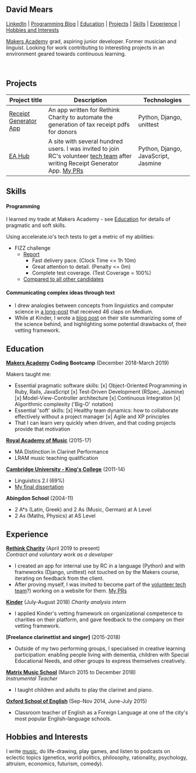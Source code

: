 ## David Mears
[LinkedIn](https://www.linkedin.com/in/david-mears-2605a7159/) | [Programming Blog](https://medium.com/@davidmears/) | [Education](#education) | [Projects](#projects) | [Skills](#skills) |  [Experience](#experience) | [Hobbies and Interests](#hobbies-and-interests)

[Makers Academy](https://makers.tech) grad, aspiring junior developer. Former musician and linguist. Looking for work contributing to interesting projects in an environment geared towards continuous learning.

<a href="https://sourcerer.io/david-mears"><img src="https://img.shields.io/badge/Ruby-233%20commits-orange.svg" alt=""></a>
<a href="https://sourcerer.io/david-mears"><img src="https://img.shields.io/badge/JavaScript-188%20commits-orange.svg" alt=""></a>
<a href="https://sourcerer.io/david-mears"><img src="https://img.shields.io/badge/HTML/CSS-416%20commits-orange.svg" alt=""></a>
<a href="https://sourcerer.io/david-mears"><img src="https://img.shields.io/badge/Python-114%20commits-orange.svg" alt=""></a>
<a href="https://sourcerer.io/david-mears"><img src="https://img.shields.io/badge/CoffeeScript-85%20commits-orange.svg" alt=""></a>

## Projects

| Project title    | Description          | Technologies        |
| ---                                                                     |---                 |---                                                        |
| [Receipt Generator App](https://github.com/rtcharity/receipt_generator_app)  | An app written for Rethink Charity to automate the generation of tax receipt pdfs for donors | Python, Django, unittest |
| [EA Hub](https://github.com/rtcharity/eahub.org) | A site with several hundred users. I was invited to join RC's volunteer [tech team](https://github.com/orgs/rtcharity/teams/tech) after writing Receipt Generator App. [My PRs](https://github.com/rtcharity/eahub.org/pulls?utf8=%E2%9C%93&q=is%3Apr+author%3Adavid-mears+) | Python, Django, JavaScript, Jasmine |

## Skills

#### Programming

I learned my trade at Makers Academy - see [Education](#education) for details of pragmatic and soft skills.

Using accelerate.io's tech tests to get a metric of my abilities:
- FIZZ challenge
    - [Report](https://report.accelerate.io/FIZ/mears0iouhka/index.html?candidate=dixe01&benchmark=Mears&rangeFrom=0&rangeTo=300)
        - Fast delivery pace. (Clock Time <= 1h 10m)
        - Great attention to detail. (Penalty <= 0m)
        - Complete test coverage. (Test Coverage = 100%)
    - [Compared to all other candidates](https://report.accelerate.io/FIZ/mears0iouhka/index.html?candidate=dixe01&benchmark=All%20candidates&rangeFrom=0&rangeTo=300)

#### Communicating complex ideas through text

- I drew analogies between concepts from linguistics and computer science in [a long-post](https://medium.com/@davidmears/) that received 46 claps on Medium.
- While at Kinder, I wrote a [blog post](https://kinder.world/blogs/company/increasing-effectiveness-with-high-quality-internal-research-19405) on their site summarizing some of the science behind, and highlighting some potential drawbacks of, their vetting framework.

## Education

**[Makers Academy](http://makersacademy.com/) Coding Bootcamp** (December 2018-March 2019)

Makers taught me:
- Essential pragmatic software skills:
    [x] Object-Oriented Programming in Ruby, Rails, JavaScript
    [x] Test-Driven Development (RSpec, Jasmine)
    [x] Model-View-Controller architecture
    [x] Continuous Integration
    [x] Algorithmic complexity ('Big-O' notation)
- Essential 'soft' skills:
    [x] Healthy team dynamics: how to collaborate effectively without a project manager
    [x] Agile and XP principles
- That I can learn very quickly when driven, and that coding projects provide that motivation

**[Royal Academy of Music](https://www.ram.ac.uk/)** (2015-17)

- MA Distinction in Clarinet Performance
- LRAM music teaching qualification

**[Cambridge University - King's College](https://www.cam.ac.uk/)** (2011-14)

- Linguistics 2.I (69%)
- [My final dissertation](https://www.academia.edu/6572064/Theoretical_accounts_of_phonetic_correlates_of_gender)

**Abingdon School** (2004-11)

- 2 A\*s (Latin, Greek) and 2 As (Music, German) at A Level
- 2 As (Maths, Physics) at AS Level

## Experience

**[Rethink Charity](https://rtcharity.org/)** (April 2019 to present)    
*Contract and voluntary work as a developer*

- I created an app for internal use by RC in a language (Python) and with frameworks (Django, unittest) not touched on by the Makers course, iterating on feedback from the client.
- After proving myself, I was invited to become part of the [volunteer tech team](https://github.com/orgs/rtcharity/teams/tech)?) working on a website for them. [My PRs](https://github.com/rtcharity/eahub.org/pulls?utf8=%E2%9C%93&q=is%3Apr+author%3Adavid-mears+)

**[Kinder](https://kinder.world/)** (July-August 2018)
*Charity analysis intern*

- I applied Kinder's vetting framework on organizational competence to charities on their platform, and gave feedback to the company on their vetting framework.

**[Freelance clarinettist and singer]** (2015-2018)

- Outside of my two performing groups, I specialised in creative learning participation: enabling people living with dementia, children with Special Educational Needs, and other groups to express themselves creatively.

**[Matrix Music School](https://www.matrixmusicschool.co.uk/)** (March 2015 to December 2018)   
*Instrumental Teacher*

- I taught children and adults to play the clarinet and piano.

**[Oxford School of English](https://www.oxfordschoolofenglish.com/)**  (Sep-Nov 2014, June-July 2015)

- Classroom teacher of English as a Foreign Language at one of the city's most popular English-language schools.

## Hobbies and Interests

I write [music](https://www.youtube.com/watch?v=_ZULf__C2k8), do life-drawing, play games, and listen to podcasts on eclectic topics (genetics, world politics, philosophy, rationality, psychology, altruism, economics, futurism, comedy).

